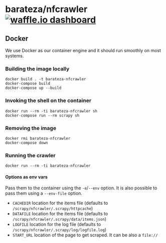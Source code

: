 barateza/nfcrawler [![waffle.io dashboard](https://img.shields.io/badge/waffle.io-dashboard-brightgreen.svg)](https://waffle.io/adilsoncarvalho/barateza-nfcrawler)
===================

## Docker

We use Docker as our container engine and it should run smoothly on most
systems.

### Building the image locally

    docker build . -t barateza-nfcrawler
    docker-compose build
    docker-compose up --build

### Invoking the shell on the container

    docker run --rm -ti barateza-nfcrawler sh
    docker-compose run --rm scrapy sh

### Removing the image

    docker rmi barateza-nfcrawler
    docker-compose down

### Running the crawler

    docker run --rm -ti barateza-nfcrawler

#### Options as env vars

Pass them to the container using the `-e`/`--env` option. It is also possible
to pass them using a `--env-file` option.

- `CACHEDIR` location for the items file (defaults to `/scrapy/nfcrawler/.scrapy/httpcache`)
- `DATAFILE` location for the items file (defaults to `/scrapy/nfcrawler/.scrapy/data/items.json`)
- `LOGFILE` location for the log file (defaults to `/scrapy/nfcrawler/.scrapy/log/logfile.log`)
- `START_URL` location of the page to get scraped. It can be also a `file://`
